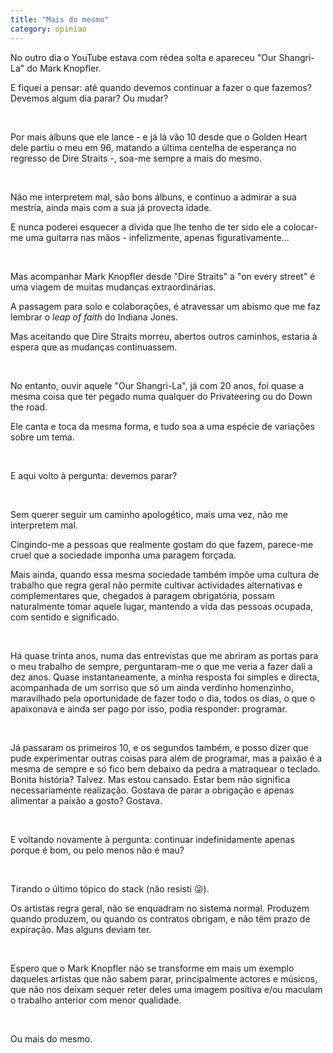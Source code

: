 ```yaml
---
title: "Mais do mesmo"
category: opiniao
---
```


No outro dia o YouTube estava com rédea solta e apareceu "Our Shangri-La" do Mark Knopfler.

E fiquei a pensar: até quando devemos continuar a fazer o que fazemos? Devemos algum dia parar? Ou mudar?

<br />

Por mais álbuns que ele lance - e já lá vão 10 desde que o Golden Heart dele partiu o meu em 96, matando a última centelha de esperança no regresso de Dire Straits -, soa-me sempre a mais do mesmo.

<br />

Não me interpretem mal, são bons álbuns, e continuo a admirar a sua mestria, ainda mais com a sua já provecta idade.

E nunca poderei esquecer a dívida que lhe tenho de ter sido ele a colocar-me uma guitarra nas mãos - infelizmente, apenas figurativamente...

<br />

Mas acompanhar Mark Knopfler desde "Dire Straits" a "on every street" é uma viagem de muitas mudanças extraordinárias.

A passagem para solo e colaborações, é atravessar um abismo que me faz lembrar o *leap of faith* do Indiana Jones.

Mas aceitando que Dire Straits morreu, abertos outros caminhos, estaria à espera que as mudanças continuassem.

<br />

No entanto, ouvir aquele "Our Shangri-La", já com 20 anos, foi quase a mesma coisa que ter pegado numa qualquer do Privateering ou do Down the road.

Ele canta e toca da mesma forma, e tudo soa a uma espécie de variações sobre um tema.

<br />

E aqui volto à pergunta: devemos parar?

<br />

Sem querer seguir um caminho apologético, mais uma vez, não me interpretem mal.

Cingindo-me a pessoas que realmente gostam do que fazem, parece-me cruel que a sociedade imponha uma paragem forçada.

Mais ainda, quando essa mesma sociedade também impõe uma cultura de trabalho que regra geral não permite cultivar actividades alternativas e complementares que, chegados à paragem obrigatória, possam naturalmente tomar aquele lugar, mantendo a vida das pessoas ocupada, com sentido e significado.

<br />

Há quase trinta anos, numa das entrevistas que me abriram as portas para o meu trabalho de sempre, perguntaram-me o que me veria a fazer dali a dez anos. Quase instantaneamente, a minha resposta foi simples e directa, acompanhada de um sorriso que só um ainda verdinho homenzinho, maravilhado pela oportunidade de fazer todo o dia, todos os dias, o que o apaixonava e ainda ser pago por isso, podia responder: programar.

<br />

Já passaram os primeiros 10, e os segundos também, e posso dizer que pude experimentar outras coisas para além de programar, mas a paixão é a mesma de sempre e só fico bem debaixo da pedra a matraquear o teclado. Bonita história? Talvez. Mas estou cansado. Estar bem não significa necessariamente realização. Gostava de parar a obrigação e apenas alimentar a paixão a gosto? Gostava.

<br />

E voltando novamente à pergunta: continuar indefinidamente apenas porque é bom, ou pelo menos não é mau?

<br />

Tirando o último tópico do stack (não resisti :stuck_out_tongue_winking_eye:).

Os artistas regra geral, não se enquadram no sistema normal. Produzem quando produzem, ou quando os contratos obrigam, e não têm prazo de expiração. Mas alguns deviam ter.

<br />

Espero que o Mark Knopfler não se transforme em mais um exemplo daqueles artistas que não sabem parar, principalmente actores e músicos, que não nos deixam sequer reter deles uma imagem positiva e/ou maculam o trabalho anterior com menor qualidade.

<br />

Ou mais do mesmo.
